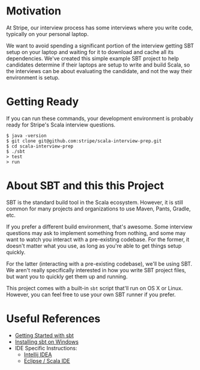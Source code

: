 # Motivation

At Stripe, our interview process has some interviews where you write code,
typically on your personal laptop.

We want to avoid spending a significant portion of the interview getting SBT
setup on your laptop and waiting for it to download and cache all its
dependencies. We've created this simple example SBT project to help candidates
determine if their laptops are setup to write and build Scala, so the
interviews can be about evaluating the candidate, and not the way their
environment is setup.

# Getting Ready

If you can run these commands, your development environment is probably ready
for Stripe's Scala interview questions.

```
$ java -version
$ git clone git@github.com:stripe/scala-interview-prep.git
$ cd scala-interview-prep
$ ./sbt
> test
> run
```

# About SBT and this this Project

SBT is the standard build tool in the Scala ecosystem. However, it is still
common for many projects and organizations to use Maven, Pants, Gradle, etc.

If you prefer a different build environment, that's awesome. Some interview
questions may ask to implement something from nothing, and some may want to
watch you interact with a pre-existing codebase. For the former, it doesn't
matter what you use, as long as you're able to get things setup quickly.

For the latter (interacting with a pre-existing codebase), we'll be using
SBT. We aren't really specifically interested in how you write SBT project
files, but want you to quickly get them up and running.

This project comes with a built-in `sbt` script that'll run on OS X or Linux.
However, you can feel free to use your own SBT runner if you prefer.

# Useful References

 * [Getting Started with sbt](http://www.scala-sbt.org/release/tutorial/)
 * [Installing sbt on Windows](http://www.scala-sbt.org/0.13/tutorial/Installing-sbt-on-Windows.html)
 * IDE Specific Instructions:
   * [Intellij IDEA](https://www.jetbrains.com/idea/help/getting-started-with-sbt.html)
   * [Eclipse / Scala IDE](http://scala-ide.org/docs/user/gettingstarted.html#Import_an_SBT_project)
